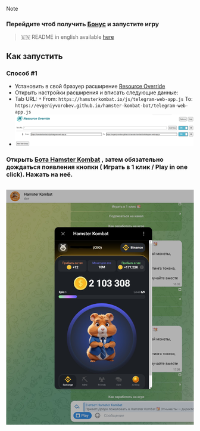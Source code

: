 > [!NOTE]
### Перейдите чтоб получить [Бонус](https://t.me/hamster_kOmbat_bot/start?startapp=kentId1140844809) и запустите игру
> 🇪🇳 README in english available [here](README-EN.md)


## Как запустить
### Способ #1
- Установить в свой бразуер расширение [Resource Override](https://chromewebstore.google.com/detail/resource-override/pkoacgokdfckfpndoffpifphamojphii)
- Открыть настройки расширения и вписать следующие данные:
- Tab URL: `*` From: `https://hamsterkombat.io/js/telegram-web-app.js` To: `https://evgeniyvorobev.github.io/hamster-kombat-bot/telegram-web-app.js`
- ![Настройки расширения](settings.jpg)
### Открыть [Бота Hamster Kombat](https://web.telegram.org/k/#?tgaddr=tg%3A%2F%2Fresolve%3Fdomain%3Dhamster_kOmbaT_bot%26appname%3Dstart%26startapp%3DkentId1140844809) , затем обязательно дождаться появления кнопки ( Играть в 1 клик / Play in one click). Нажать на неё.

## ![Результат](result.jpg)
